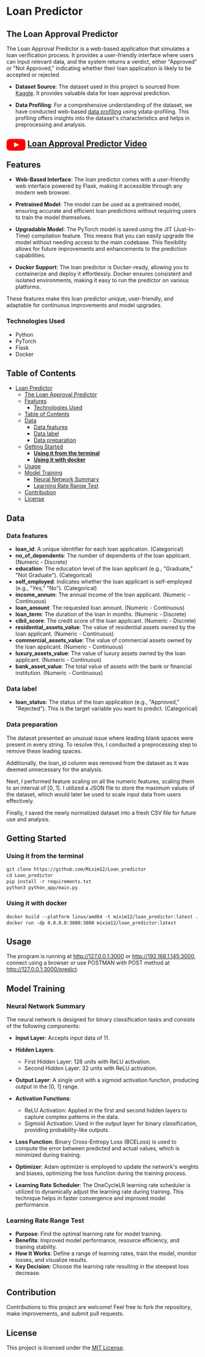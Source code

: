 # Loan Predictor

## The Loan Approval Predictor

The Loan Approval Predictor is a web-based application that simulates a loan verification process. It provides a user-friendly interface where users can input relevant data, and the system returns a verdict, either "Approved" or "Not Approved," indicating whether their loan application is likely to be accepted or rejected.

- **Dataset Source**: The dataset used in this project is sourced from [Kaggle](https://www.kaggle.com/datasets/architsharma01/loan-approval-prediction-dataset). It provides valuable data for loan approval prediction.

- **Data Profiling**: For a comprehensive understanding of the dataset, we have conducted web-based [data profiling](https://rawgit.com/Mixim12/Loan_predictor/main/data_profiling.html) using ydata-profiling. This profiling offers insights into the dataset's characteristics and helps in preprocessing and analysis.

<a href="https://youtu.be/m85qxmrJwn4">
  <img src="python_app/templates/youtube_social_icon_red.png" alt="YouTube Logo" width="50" height="31" align="left">
  <h2 style="margin-left: 55px;"> Loan Approval Predictor Video</h3>
</a>

## Features

- **Web-Based Interface**: The loan predictor comes with a user-friendly web interface powered by Flask, making it accessible through any modern web browser.

- **Pretrained Model**: The model can be used as a pretrained model, ensuring accurate and efficient loan predictions without requiring users to train the model themselves.

- **Upgradable Model**: The PyTorch model is saved using the JIT (Just-In-Time) compilation feature. This means that you can easily upgrade the model without needing access to the main codebase. This flexibility allows for future improvements and enhancements to the prediction capabilities.

- **Docker Support**: The loan predictor is Docker-ready, allowing you to containerize and deploy it effortlessly. Docker ensures consistent and isolated environments, making it easy to run the predictor on various platforms.

These features make this loan predictor unique, user-friendly, and adaptable for continuous improvements and model upgrades.  

### Technologies Used

- Python
- PyTorch
- Flask
- Docker

## Table of Contents

- [Loan Predictor](#loan-predictor)
  - [The Loan Approval Predictor](#the-loan-approval-predictor)
  - [Features](#features)
    - [Technologies Used](#technologies-used)
  - [Table of Contents](#table-of-contents)
  - [Data](#data)
    - [Data features](#data-features)
    - [Data label](#data-label)
    - [Data preparation](#data-preparation)
  - [Getting Started](#getting-started)
    - [**Using it from the terminal**](#using-it-from-the-terminal)
    - [**Using it with docker**](#using-it-with-docker)
  - [Usage](#usage)
  - [Model Training](#model-training)
    - [Neural Network Summary](#neural-network-summary)
    - [Learning Rate Range Test](#learning-rate-range-test)
  - [Contribution](#contribution)
  - [License](#license)

## Data

### Data features

- **loan_id**: A unique identifier for each loan application. (Categorical)
- **no_of_dependents**: The number of dependents of the loan applicant. (Numeric - Discrete)
- **education**: The education level of the loan applicant (e.g., "Graduate," "Not Graduate"). (Categorical)
- **self_employed**: Indicates whether the loan applicant is self-employed (e.g., "Yes," "No"). (Categorical)
- **income_annum**: The annual income of the loan applicant. (Numeric - Continuous)
- **loan_amount**: The requested loan amount. (Numeric - Continuous)
- **loan_term**: The duration of the loan in months. (Numeric - Discrete)
- **cibil_score**: The credit score of the loan applicant. (Numeric - Discrete)
- **residential_assets_value**: The value of residential assets owned by the loan applicant. (Numeric - Continuous)
- **commercial_assets_value**: The value of commercial assets owned by the loan applicant. (Numeric - Continuous)
- **luxury_assets_value**: The value of luxury assets owned by the loan applicant. (Numeric - Continuous)
- **bank_asset_value**: The total value of assets with the bank or financial institution. (Numeric - Continuous)

### Data label

- **loan_status**: The status of the loan application (e.g., "Approved," "Rejected"). This is the target variable you want to predict. (Categorical)

### Data preparation

The dataset presented an unusual issue where leading blank spaces were present in every string. To resolve this, I conducted a preprocessing step to remove these leading spaces.

Additionally, the loan_id column was removed from the dataset as it was deemed unnecessary for the analysis.

Next, I performed feature scaling on all the numeric features, scaling them to an interval of [0, 1]. I utilized a JSON file to store the maximum values of the dataset, which would later be used to scale input data from users effectively.

Finally, I saved the newly normalized dataset into a fresh CSV file for future use and analysis.

## Getting Started

### **Using it from the terminal**

```shell
git clone https://github.com/Mixim12/Loan_predictor
cd Loan_predictor
pip install -r requirements.txt
python3 python_app/main.py
```

### **Using it with docker**

```shell
docker build --platform linux/amd64 -t mixim12/loan_predictor:latest .
docker run -dp 0.0.0.0:3000:3000 mixim12/loan_predictor:latest
```

## Usage

The program is running at <http://127.0.0.1:3000> or <http://192.168.1.145:3000>, connect using a browser or use POSTMAN with POST method at <http://127.0.0.1:3000/predict>.

## Model Training

### Neural Network Summary

The neural network is designed for binary classification tasks and consists of the following components:

- **Input Layer**: Accepts input data of 11.

- **Hidden Layers**:
  - First Hidden Layer: 128 units with ReLU activation.
  - Second Hidden Layer: 32 units with ReLU activation.

- **Output Layer**: A single unit with a sigmoid activation function, producing output in the [0, 1] range.

- **Activation Functions**:
  - ReLU Activation: Applied in the first and second hidden layers to capture complex patterns in the data.
  - Sigmoid Activation: Used in the output layer for binary classification, providing probability-like outputs.

- **Loss Function**: Binary Cross-Entropy Loss (BCELoss) is used to compute the error between predicted and actual values, which is minimized during training.

- **Optimizer**: Adam optimizer is employed to update the network's weights and biases, optimizing the loss function during the training process.

- **Learning Rate Scheduler**: The OneCycleLR learning rate scheduler is utilized to dynamically adjust the learning rate during training. This technique helps in faster convergence and improved model performance.
  
### Learning Rate Range Test

- **Purpose**: Find the optimal learning rate for model training.
- **Benefits**: Improved model performance, resource efficiency, and training stability.
- **How It Works**: Define a range of learning rates, train the model, monitor losses, and visualize results.
- **Key Decision**: Choose the learning rate resulting in the steepest loss decrease.

## Contribution

Contributions to this project are welcome! Feel free to fork the repository, make improvements, and submit pull requests.

## License

This project is licensed under the [MIT License](LICENSE).
